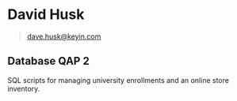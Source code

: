 # David Husk
> dave.husk@keyin.com

## Database QAP 2

SQL scripts for managing university enrollments and an online store inventory.

